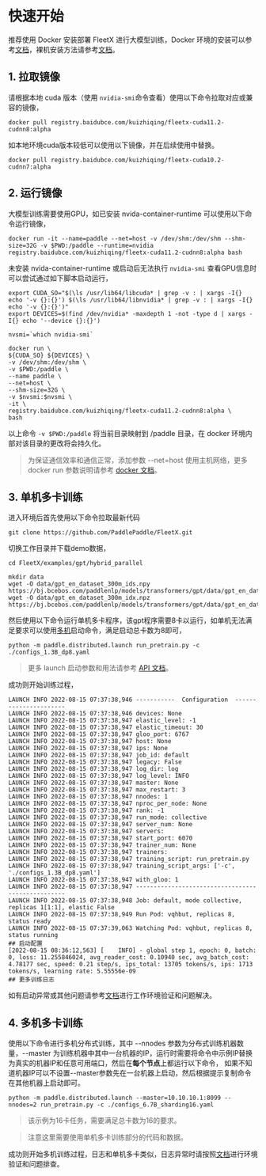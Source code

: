 
# 快速开始

推荐使用 Docker 安装部署 FleetX 进行大模型训练，Docker 环境的安装可以参考[文档](deployment.md#docker-环境安装)，裸机安装方法请参考[文档](deployment.md#2-安装部署流程)。

## 1. 拉取镜像

请根据本地 cuda 版本（使用 `nvidia-smi`命令查看）使用以下命令拉取对应或兼容的镜像，

```
docker pull registry.baidubce.com/kuizhiqing/fleetx-cuda11.2-cudnn8:alpha
```

如本地环境cuda版本较低可以使用以下镜像，并在后续使用中替换。

```
docker pull registry.baidubce.com/kuizhiqing/fleetx-cuda10.2-cudnn7:alpha
```

## 2. 运行镜像

大模型训练需要使用GPU，如已安装 nvida-container-runtime 可以使用以下命令运行镜像，

```
docker run -it --name=paddle --net=host -v /dev/shm:/dev/shm --shm-size=32G -v $PWD:/paddle --runtime=nvidia registry.baidubce.com/kuizhiqing/fleetx-cuda11.2-cudnn8:alpha bash
```

未安装 nvida-container-runtime 或启动后无法执行 `nvidia-smi` 查看GPU信息时可以尝试通过如下脚本启动运行，

```shell
export CUDA_SO="$(\ls /usr/lib64/libcuda* | grep -v : | xargs -I{} echo '-v {}:{}') $(\ls /usr/lib64/libnvidia* | grep -v : | xargs -I{} echo '-v {}:{}')"
export DEVICES=$(find /dev/nvidia* -maxdepth 1 -not -type d | xargs -I{} echo '--device {}:{}')

nvsmi=`which nvidia-smi`

docker run \
${CUDA_SO} ${DEVICES} \
-v /dev/shm:/dev/shm \
-v $PWD:/paddle \
--name paddle \
--net=host \
--shm-size=32G \
-v $nvsmi:$nvsmi \
-it \
registry.baidubce.com/kuizhiqing/fleetx-cuda11.2-cudnn8:alpha \
bash
```

以上命令 `-v $PWD:/paddle` 将当前目录映射到 /paddle 目录，在 docker 环境内部对该目录的更改将会持久化。

> 为保证通信效率和通信正常，添加参数 --net=host 使用主机网络，更多 docker run 参数说明请参考 [docker 文档](https://docs.docker.com/engine/reference/commandline/run/)。

## 3. 单机多卡训练

进入环境后首先使用以下命令拉取最新代码

```
git clone https://github.com/PaddlePaddle/FleetX.git
```

切换工作目录并下载demo数据，
```
cd FleetX/examples/gpt/hybrid_parallel

mkdir data
wget -O data/gpt_en_dataset_300m_ids.npy https://bj.bcebos.com/paddlenlp/models/transformers/gpt/data/gpt_en_dataset_300m_ids.npy
wget -O data/gpt_en_dataset_300m_idx.npz https://bj.bcebos.com/paddlenlp/models/transformers/gpt/data/gpt_en_dataset_300m_idx.npz
```

然后使用以下命令运行单机多卡程序，该gpt程序需要8卡以运行，如单机无法满足要求可以使用[多机](#4-多机多卡训练)启动命令，满足启动总卡数为8即可，

```
python -m paddle.distributed.launch run_pretrain.py -c ./configs_1.3B_dp8.yaml
```

> 更多 launch 启动参数和用法请参考 [API 文档](https://www.paddlepaddle.org.cn/documentation/docs/zh/develop/api/paddle/distributed/launch_cn.html)。

成功则开始训练过程，
```
LAUNCH INFO 2022-08-15 07:37:38,946 -----------  Configuration  ----------------------
LAUNCH INFO 2022-08-15 07:37:38,946 devices: None
LAUNCH INFO 2022-08-15 07:37:38,947 elastic_level: -1
LAUNCH INFO 2022-08-15 07:37:38,947 elastic_timeout: 30
LAUNCH INFO 2022-08-15 07:37:38,947 gloo_port: 6767
LAUNCH INFO 2022-08-15 07:37:38,947 host: None
LAUNCH INFO 2022-08-15 07:37:38,947 ips: None
LAUNCH INFO 2022-08-15 07:37:38,947 job_id: default
LAUNCH INFO 2022-08-15 07:37:38,947 legacy: False
LAUNCH INFO 2022-08-15 07:37:38,947 log_dir: log
LAUNCH INFO 2022-08-15 07:37:38,947 log_level: INFO
LAUNCH INFO 2022-08-15 07:37:38,947 master: None
LAUNCH INFO 2022-08-15 07:37:38,947 max_restart: 3
LAUNCH INFO 2022-08-15 07:37:38,947 nnodes: 1
LAUNCH INFO 2022-08-15 07:37:38,947 nproc_per_node: None
LAUNCH INFO 2022-08-15 07:37:38,947 rank: -1
LAUNCH INFO 2022-08-15 07:37:38,947 run_mode: collective
LAUNCH INFO 2022-08-15 07:37:38,947 server_num: None
LAUNCH INFO 2022-08-15 07:37:38,947 servers:
LAUNCH INFO 2022-08-15 07:37:38,947 start_port: 6070
LAUNCH INFO 2022-08-15 07:37:38,947 trainer_num: None
LAUNCH INFO 2022-08-15 07:37:38,947 trainers:
LAUNCH INFO 2022-08-15 07:37:38,947 training_script: run_pretrain.py
LAUNCH INFO 2022-08-15 07:37:38,947 training_script_args: ['-c', './configs_1.3B_dp8.yaml']
LAUNCH INFO 2022-08-15 07:37:38,947 with_gloo: 1
LAUNCH INFO 2022-08-15 07:37:38,947 --------------------------------------------------
LAUNCH INFO 2022-08-15 07:37:38,948 Job: default, mode collective, replicas 1[1:1], elastic False
LAUNCH INFO 2022-08-15 07:37:38,949 Run Pod: vqhbut, replicas 8, status ready
LAUNCH INFO 2022-08-15 07:37:39,063 Watching Pod: vqhbut, replicas 8, status running
## 启动配置
[2022-08-15 08:36:12,563] [    INFO] - global step 1, epoch: 0, batch: 0, loss: 11.255846024, avg_reader_cost: 0.10940 sec, avg_batch_cost: 4.78177 sec, speed: 0.21 step/s, ips_total: 13705 tokens/s, ips: 1713 tokens/s, learning rate: 5.55556e-09
## 更多训练日志
```

如有启动异常或其他问题请参考[文档](deployment.md#3-单机环境验证)进行工作环境验证和问题解决。

## 4. 多机多卡训练

使用以下命令进行多机分布式训练，其中 --nnodes 参数为分布式训练机器数量，--master 为训练机器中其中一台机器的IP，运行时需要将命令中示例IP替换为真实的机器IP和任意可用端口，然后在**每个节点**上都运行以下命令，
如果不知道机器IP可以不设置--master参数先在一台机器上启动，然后根据提示复制命令在其他机器上启动即可。

```
python -m paddle.distributed.launch --master=10.10.10.1:8099 --nnodes=2 run_pretrain.py -c ./configs_6.7B_sharding16.yaml
```

> 该示例为16卡任务，需要满足总卡数为16的要求。

> 注意这里需要使用单机多卡训练部分的代码和数据。


成功则开始多机训练过程，日志和单机多卡类似，日志异常时请按照[文档](deployment.md#4-分布式环境验证)进行环境验证和问题排查。

